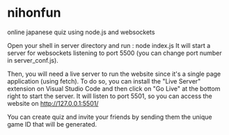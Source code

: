 # nihonfun
online japanese quiz using node.js and websockets

Open your shell in server directory and run :
node index.js
It will start a server for websockets listening to port 5500 (you can change port number in server_conf.js).

Then, you will need a live server to run the website since it's a single page application (using fetch).
To do so, you can install the "Live Server" extension on Visual Studio Code and then click on "Go Live" at the bottom right to start the server.
It will listen to port 5501, so you can access the website on http://127.0.0.1:5501/

You can create quiz and invite your friends by sending them the unique game ID that will be generated.

